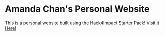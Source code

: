# Amanda Chan's Personal Website
This is a personal website built using the Hack4Impact Starter Pack!
[Visit it Here!](https://achan214.github.io)